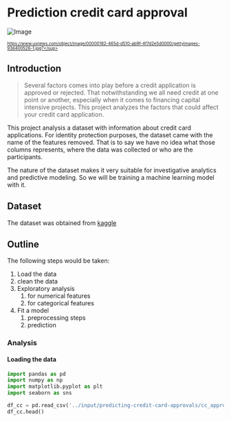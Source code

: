 # Prediction credit card approval

![Image](https://www.usnews.com/object/image/00000182-465d-d510-ab9f-4f7d2e5d0000/gettyimages-936400526-1.jpg)

<sub><sup>https://www.usnews.com/object/image/00000182-465d-d510-ab9f-4f7d2e5d0000/gettyimages-936400526-1.jpg?</sup></sub>

## Introduction

>Several factors comes into play before a credit application is approved or rejected. That notwithstanding we all need credit at one point or another, especially when it comes to financing  capital intensive projects. This project analyzes the factors that could affect your credit card application.


This project analysis a dataset with information about credit card applications. For identity protection purposes, the dataset came with the name of the features removed. That is to say we have  no idea what those columns represents, where the data was collected or who are the participants.

The nature of the dataset makes it very suitable for investigative analytics and predictive modeling. So we will be training a machine learning model with it.

## Dataset
The dataset was obtained from [kaggle](https://www.kaggle.com/datasets/devzohaib/predicting-credit-card-approvals/download?datasetVersionNumber=1)

## Outline
The following steps would be taken:
1. Load the data
2. clean the data
3. Exploratory analysis
    1. for numerical features
    2. for categorical features
4. Fit a model
    1. preprocessing steps
    2. prediction

### Analysis
#### Loading the data

```python
import pandas as pd
import numpy as np
import matplotlib.pyplot as plt
import seaborn as sns

df_cc = pd.read_csv('../input/predicting-credit-card-approvals/cc_approvals.data',header = None)
df_cc.head()
```